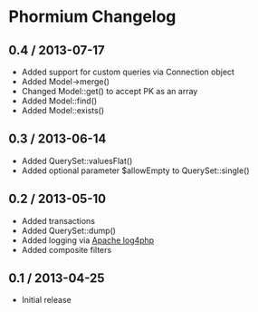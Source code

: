 Phormium Changelog
==================

0.4 / 2013-07-17
----------------

* Added support for custom queries via Connection object
* Added Model->merge()
* Changed Model::get() to accept PK as an array
* Added Model::find()
* Added Model::exists()

0.3 / 2013-06-14
----------------

* Added QuerySet::valuesFlat()
* Added optional parameter $allowEmpty to QuerySet::single()

0.2 / 2013-05-10
----------------

* Added transactions
* Added QuerySet::dump()
* Added logging via [Apache log4php](http://logging.apache.org/log4php/)
* Added composite filters

0.1 / 2013-04-25
----------------

* Initial release
